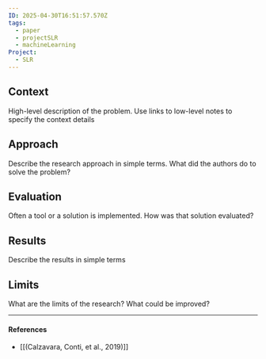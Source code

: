 ```yaml
---
ID: 2025-04-30T16:51:57.570Z
tags:
  - paper
  - projectSLR
  - machineLearning
Project:
  - SLR
---
```

## Context

High-level description of the problem. Use links to low-level notes to specify the context details

## Approach

Describe the research approach in simple terms. What did the authors do to solve the problem?

## Evaluation

Often a tool or a solution is implemented. How was that solution evaluated?

## Results

Describe the results in simple terms

## Limits

What are the limits of the research? What could be improved?

---
#### References
- [[(Calzavara, Conti, et al., 2019)]]
